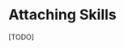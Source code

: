 [//]: # (Subsection:MANIPULATE_BASIC_SPECIES)
[//]: # (Previous:InteractionBetweenAgents)
[//]: # (Next:Inheritance)
[//]: # (Prerequisite:[InteractionBetweenAgents])


# Attaching Skills

[TODO]